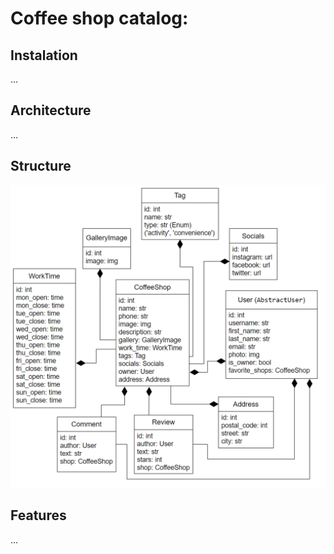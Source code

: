 # Coffee shop catalog:

## Instalation

...

## Architecture

...

## Structure

![sctructure.png](structure.png)

## Features

...

